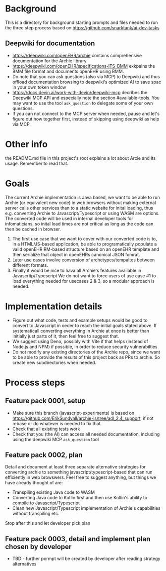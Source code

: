 # Background
This is a directory for background starting prompts and files needed to run the three step process based on https://github.com/snarktank/ai-dev-tasks

## Deepwiki for documentation
* https://deepwiki.com/openEHR/archie contains comprehensive documentation for the Archie library
* https://deepwiki.com/openEHR/specifications-ITS-BMM exkpains the BMM file format and documents openEHR using BMM.
* Do note that you can ask questions (also via MCP) to Deepwiki and thus offload documentation browsing to deepwiki's optimized AI to save spac in your own token window 
* https://docs.devin.ai/work-with-devin/deepwiki-mcp decribes the Deepwiki MCP API and especially note the section #available-tools. You may want to use the tool `ask_question` to delegate some of your own questions.
* If you can not connect to the MCP server when needed, pause and let's figure out how together first, instead of skipping using deepwiki as help via MCP.

# Other info
the README.md file in this project's root explains a lot about Arcie and its usage. Remember to read that.

# Goals
The current Archie implementation is Java based, we want to be able to run Archie (or equivalent new code) in web browsers without making external server calls other services than to a static website for inital loading, thus e.g. converting Archie to Javascript/Typescript or using WASM are options. 
The converted code will be used in internal developer tools for infomaticians, so inital load times are not critical as long as the code can then be cached in browser.
1. The first use case that we want to cover with our converted code is to, in a HTML/JS-based application, be able to programatically populate a valid openEHR RM-based structure based on an openEHR template and then serialize that object in openEHRs canonical JSON fomrat.
2. Later use cases involve conversion of archetypes/tempaltes between different formats.
3. Finally it would be nice to hava all Archie's features available in Javascritp/Typescript 
We do not want to force users of use case #1 to load everything needed for usecases 2 & 3, so a modular approach is needed.

# Implementation details
* Figure out what code, tests and example setups would be good to convert to Javascript in oeder to reach the initial goals stated above. If systematicall converting everything in Archie at once is better than initially just parts of it, then feel free to suggest that.
* We suggest using Deno, possibly with Vite if that helps (instead of Node.js and NPM) if possible, in order to reduce security vulnerabilties
* Do not modify any existing directories of the Archie repo, since we want to be able to provide the results of this project back as PRs to archie. So create new subdirectories when needed.

# Process steps
## Feature pack 0001, setup
- Make sure this branch (javascript-experiments) is based on https://github.com/ErikSundvall/archie-js/tree/adl_2.4_support, if not rebase or do whatever is needed to fix that.
- Check that all existing tests work
- Check that you (the AI) can access all needed documentation, including using the deepwiki MCP `ask_question` tool

## Feature pack 0002, plan 
Detail and document at least three separate alternative strategies for converting archie to something javascript/typescript-based that can run efficiently in web browswers.
Feel free to suggest anything, but things we have already thought of are:
* Transpiling existing Java code to WASM
* Converting Java code to Kotlin first and then use Kotlin's ability to compile to Javascript/Typescript
* Clean new Javascript/Typescript implementation of Archie's capabilities without transpiling etc.

Stop after this and let developer pick plan

## Feature pack 0003, detail and implement plan chosen by developer
* TBD - further pormpt will be created by developer after reading strategy alternatives



